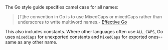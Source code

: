 The Go style guide specifies camel case for all names:

> [T]he convention in Go is to use MixedCaps or mixedCaps rather than underscores to write multiword names.- [Effective Go](https://golang.org/doc/effective_go.html#mixed-caps)

This also includes constants. Where other languages often use `ALL_CAPS`, Go uses `mixedCaps` for unexported constants and `MixedCaps` for exported ones--same as any other name.
